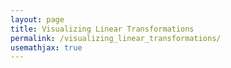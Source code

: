 ```yaml
---
layout: page
title: Visualizing Linear Transformations
permalink: /visualizing_linear_transformations/
usemathjax: true
---
```

